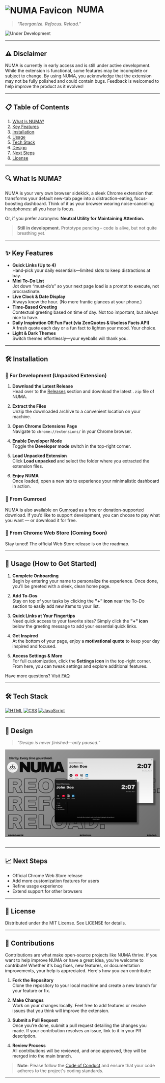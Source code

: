 
# <img src="assets/favicon.ico" alt="NUMA Favicon" width="24" style="vertical-align:middle;margin-right:8px;"/> NUMA  
> _“Reorganize. Refocus. Reload.”_  

![Under Development](https://img.shields.io/badge/status-in%20development-yellow)

---

## ⚠️ Disclaimer

NUMA is currently in early access and is still under active development. While the extension is functional, some features may be incomplete or subject to change. By using NUMA, you acknowledge that the extension may not be fully polished and could contain bugs. Feedback is welcomed to help improve the product as it evolves!

---

## 📋 Table of Contents

1. [What Is NUMA?](#what-is-NUMA)  
2. [Key Features](#key-features--expected)  
3. [Installation](#installation)  
4. [Usage](#usage)
5. [Tech Stack](#tech-stack)
6. [Design](#design)  
7. [Next Steps](#next-steps)  
8. [License](#license)

---

## 🔍 What Is NUMA?

NUMA is your very own browser sidekick, a sleek Chrome extension that transforms your default new-tab page into a distraction-eating, focus-boosting dashboard. Think of it as your browser wearing noise-canceling headphones: all you hear is focus.

Or, if you prefer acronyms: **Neutral Utility for Maintaining Attention.**

> **Still in development.** Prototype pending – code is alive, but not quite breathing yet.

---

## ✨ Key Features

- **Quick Links (Up to 4)**  
  Hand‑pick your daily essentials—limited slots to keep distractions at bay.
- **Mini To‑Do List**  
  Jot down “must‑do’s” so your next page load is a prompt to execute, not procrastinate.
- **Live Clock & Date Display**  
  Always know the hour. (No more frantic glances at your phone.)
- **Time-Based Greeting**  
  Contextual greeting based on time of day. Not too important, but always nice to have.
- **Daily Inspiration OR Fun Fact (via ZenQuotes & Useless Facts API)**  
  A fresh quote each day or a fun fact to lighten your mood. Your choice.
- **Light & Dark Themes**  
  Switch themes effortlessly—your eyeballs will thank you.

---

## 🛠️ Installation

### 🔧 For Development (Unpacked Extension)

1. **Download the Latest Release**  
   Head over to the [Releases](https://github.com/nitintonypaul/numa/releases) section and download the latest `.zip` file of NUMA.

2. **Extract the Files**  
   Unzip the downloaded archive to a convenient location on your machine.

3. **Open Chrome Extensions Page**  
   Navigate to `chrome://extensions/` in your Chrome browser.

4. **Enable Developer Mode**  
   Toggle the **Developer mode** switch in the top-right corner.

5. **Load Unpacked Extension**  
   Click **Load unpacked** and select the folder where you extracted the extension files.

6. **Enjoy NUMA**  
   Once loaded, open a new tab to experience your minimalistic dashboard in action.

### 🛒 From Gumroad
NUMA is also available on [Gumroad](https://nitintonypaul.gumroad.com/l/numa) as a free or donation-supported download. If you’d like to support development, you can choose to pay what you want — or download it for free.

### 🛒 From Chrome Web Store (Coming Soon)

Stay tuned! The official Web Store release is on the roadmap.

---

## 🚀 Usage (How to Get Started)

1. **Complete Onboarding**  
   Begin by entering your name to personalize the experience. Once done, you'll be greeted with a sleek, clean home page.

2. **Add To-Dos**  
   Stay on top of your tasks by clicking the **"+" icon** near the To-Do section to easily add new items to your list.

3. **Quick Links at Your Fingertips**  
   Need quick access to your favorite sites? Simply click the **"+" icon** below the greeting message to add your essential quick links.

4. **Get Inspired**  
   At the bottom of your page, enjoy a **motivational quote** to keep your day inspired and focused.

5. **Access Settings & More**  
   For full customization, click the **Settings icon** in the top-right corner. From here, you can tweak settings and explore additional features.

Have more questions? Visit [FAQ](https://github.com/nitintonypaul/numa/blob/main/assets/FAQ.md)


---

## 🛠️ Tech Stack

[![HTML](https://img.shields.io/badge/HTML-%23E34F26.svg?logo=html5&logoColor=white)](#)
[![CSS](https://img.shields.io/badge/CSS-1572B6?logo=css3&logoColor=fff)](#)
[![JavaScript](https://img.shields.io/badge/JavaScript-F7DF1E?logo=javascript&logoColor=000)](#)

---

## 📸 Design

> _“Design is never finished—only paused.”_

<div align="center">
  <img src="assets/NUMA-preview.png" alt="NUMA preview" />
</div><br>

---

## 📈 Next Steps

- Official Chrome Web Store release
- Add more customization features for users
- Refine usage experience
- Extend support for other browsers

---

## 📜 License

Distributed under the MIT License. See LICENSE for details.

---

## 🤝 Contributions

Contributions are what make open-source projects like NUMA thrive. If you want to help improve NUMA or have a great idea, you're welcome to contribute! Whether it's bug fixes, new features, or documentation improvements, your help is appreciated. Here's how you can contribute:

1. **Fork the Repository**  
   Clone the repository to your local machine and create a new branch for your feature or fix.

2. **Make Changes**  
   Work on your changes locally. Feel free to add features or resolve issues that you think will improve the extension.

3. **Submit a Pull Request**  
   Once you’re done, submit a pull request detailing the changes you made. If your contribution resolves an issue, link to it in your PR description.

4. **Review Process**  
   All contributions will be reviewed, and once approved, they will be merged into the main branch.

> **Note**: Please follow the [Code of Conduct](https://github.com/nitintonypaul/numa/blob/main/CODE_OF_CONDUCT.md) and ensure that your code adheres to the project's coding standards.

---


